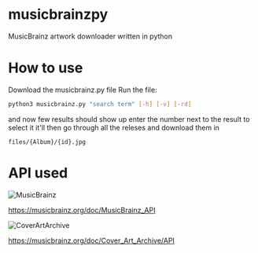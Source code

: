 
# musicbrainzpy
MusicBrainz artwork downloader written in python


# How to use
Download the musicbrainz.py file
Run the file:
```bash
python3 musicbrainz.py "search term" [-h] [-v] [-rd]
```
and now few results should show up
enter the number next to the result to select it
it'll then go through all the releses and download them in

`files/{Album}/{id}.jpg`


# API used

![MusicBrainz](https://staticbrainz.org/MB/header-logo-1f7dc2a.svg)

https://musicbrainz.org/doc/MusicBrainz_API

![CoverArtArchive](https://coverartarchive.org/img/navbar_logo.svg)

https://musicbrainz.org/doc/Cover_Art_Archive/API
